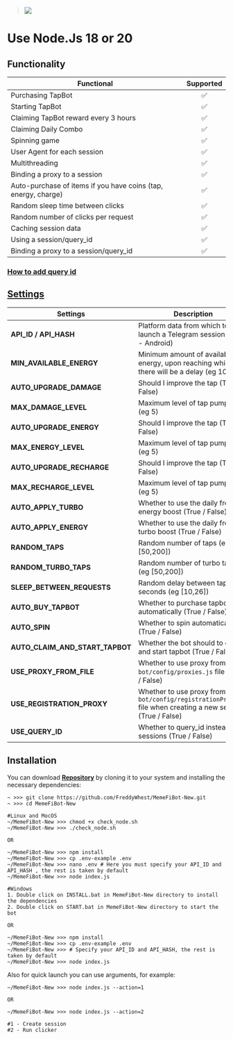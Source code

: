 > [<img src="https://img.shields.io/badge/Telegram-%40Me-orange">](https://t.me/roddyfred)

# Use Node.Js 18 or 20

## Functionality

| Functional                                                     | Supported |
| -------------------------------------------------------------- | :-------: |
| Purchasing TapBot                                              |    ✅     |
| Starting TapBot                                                |    ✅     |
| Claiming TapBot reward every 3 hours                           |    ✅     |
| Claiming Daily Combo                                           |    ✅     |
| Spinning game                                                  |    ✅     |
| User Agent for each session                                    |    ✅     |
| Multithreading                                                 |    ✅     |
| Binding a proxy to a session                                   |    ✅     |
| Auto-purchase of items if you have coins (tap, energy, charge) |    ✅     |
| Random sleep time between clicks                               |    ✅     |
| Random number of clicks per request                            |    ✅     |
| Caching session data                                           |    ✅     |
| Using a session/query_id                                       |    ✅     |
| Binding a proxy to a session/query_id                          |    ✅     |

### [How to add query id](https://github.com/Freddywhest/RockyRabbitBot/blob/main/AddQueryId.md)

## [Settings](https://github.com/FreddyWhest/MemeFiBot-New/blob/main/.env-example)

| Settings                        | Description                                                                                                     |
| ------------------------------- | --------------------------------------------------------------------------------------------------------------- |
| **API_ID / API_HASH**           | Platform data from which to launch a Telegram session (stock - Android)                                         |
| **MIN_AVAILABLE_ENERGY**        | Minimum amount of available energy, upon reaching which there will be a delay (eg 100)                          |
| **AUTO_UPGRADE_DAMAGE**         | Should I improve the tap (True / False)                                                                         |
| **MAX_DAMAGE_LEVEL**            | Maximum level of tap pumping (eg 5)                                                                             |
| **AUTO_UPGRADE_ENERGY**         | Should I improve the tap (True / False)                                                                         |
| **MAX_ENERGY_LEVEL**            | Maximum level of tap pumping (eg 5)                                                                             |
| **AUTO_UPGRADE_RECHARGE**       | Should I improve the tap (True / False)                                                                         |
| **MAX_RECHARGE_LEVEL**          | Maximum level of tap pumping (eg 5)                                                                             |
| **AUTO_APPLY_TURBO**            | Whether to use the daily free energy boost (True / False)                                                       |
| **AUTO_APPLY_ENERGY**           | Whether to use the daily free turbo boost (True / False)                                                        |
| **RANDOM_TAPS**                 | Random number of taps (eg [50,200])                                                                             |
| **RANDOM_TURBO_TAPS**           | Random number of turbo taps (eg [50,200])                                                                       |
| **SLEEP_BETWEEN_REQUESTS**      | Random delay between taps in seconds (eg [10,26])                                                               |
| **AUTO_BUY_TAPBOT**             | Whether to purchase tapbot automatically (True / False)                                                         |
| **AUTO_SPIN**                   | Whether to spin automatically (True / False)                                                                    |
| **AUTO_CLAIM_AND_START_TAPBOT** | Whether the bot should to claim and start tapbot (True / False)                                                 |
| **USE_PROXY_FROM_FILE**         | Whether to use proxy from the `bot/config/proxies.js` file (True / False)                                       |
| **USE_REGISTRATION_PROXY**      | Whether to use proxy from the `bot/config/registrationProxy.js` file when creating a new session (True / False) |
| **USE_QUERY_ID**                | Whether to query_id instead of sessions (True / False)                                                          |

## Installation

You can download [**Repository**](https://github.com/FreddyWhest/MemeFiBot-New) by cloning it to your system and installing the necessary dependencies:

```shell
~ >>> git clone https://github.com/FreddyWhest/MemeFiBot-New.git
~ >>> cd MemeFiBot-New

#Linux and MocOS
~/MemeFiBot-New >>> chmod +x check_node.sh
~/MemeFiBot-New >>> ./check_node.sh

OR

~/MemeFiBot-New >>> npm install
~/MemeFiBot-New >>> cp .env-example .env
~/MemeFiBot-New >>> nano .env # Here you must specify your API_ID and API_HASH , the rest is taken by default
~/MemeFiBot-New >>> node index.js

#Windows
1. Double click on INSTALL.bat in MemeFiBot-New directory to install the dependencies
2. Double click on START.bat in MemeFiBot-New directory to start the bot

OR

~/MemeFiBot-New >>> npm install
~/MemeFiBot-New >>> cp .env-example .env
~/MemeFiBot-New >>> # Specify your API_ID and API_HASH, the rest is taken by default
~/MemeFiBot-New >>> node index.js
```

Also for quick launch you can use arguments, for example:

```shell
~/MemeFiBot-New >>> node index.js --action=1

OR

~/MemeFiBot-New >>> node index.js --action=2

#1 - Create session
#2 - Run clicker
```

